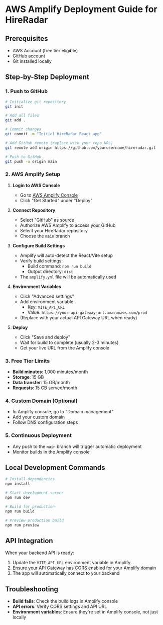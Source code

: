 # AWS Amplify Deployment Guide for HireRadar

## Prerequisites
- AWS Account (free tier eligible)
- GitHub account
- Git installed locally

## Step-by-Step Deployment

### 1. Push to GitHub
```bash
# Initialize git repository
git init

# Add all files
git add .

# Commit changes
git commit -m "Initial HireRadar React app"

# Add GitHub remote (replace with your repo URL)
git remote add origin https://github.com/yourusername/hireradar.git

# Push to GitHub
git push -u origin main
```

### 2. AWS Amplify Setup

1. **Login to AWS Console**
   - Go to [AWS Amplify Console](https://console.aws.amazon.com/amplify/)
   - Click "Get Started" under "Deploy"

2. **Connect Repository**
   - Select "GitHub" as source
   - Authorize AWS Amplify to access your GitHub
   - Select your HireRadar repository
   - Choose the `main` branch

3. **Configure Build Settings**
   - Amplify will auto-detect the React/Vite setup
   - Verify build settings:
     - Build command: `npm run build`
     - Output directory: `dist`
   - The `amplify.yml` file will be automatically used

4. **Environment Variables**
   - Click "Advanced settings"
   - Add environment variable:
     - Key: `VITE_API_URL`
     - Value: `https://your-api-gateway-url.amazonaws.com/prod`
   - (Replace with your actual API Gateway URL when ready)

5. **Deploy**
   - Click "Save and deploy"
   - Wait for build to complete (usually 2-3 minutes)
   - Get your live URL from the Amplify console

### 3. Free Tier Limits
- **Build minutes**: 1,000 minutes/month
- **Storage**: 15 GB
- **Data transfer**: 15 GB/month
- **Requests**: 15 GB served/month

### 4. Custom Domain (Optional)
- In Amplify console, go to "Domain management"
- Add your custom domain
- Follow DNS configuration steps

### 5. Continuous Deployment
- Any push to the `main` branch will trigger automatic deployment
- Monitor builds in the Amplify console

## Local Development Commands

```bash
# Install dependencies
npm install

# Start development server
npm run dev

# Build for production
npm run build

# Preview production build
npm run preview
```

## API Integration
When your backend API is ready:
1. Update the `VITE_API_URL` environment variable in Amplify
2. Ensure your API Gateway has CORS enabled for your Amplify domain
3. The app will automatically connect to your backend

## Troubleshooting
- **Build fails**: Check the build logs in Amplify console
- **API errors**: Verify CORS settings and API URL
- **Environment variables**: Ensure they're set in Amplify console, not just locally